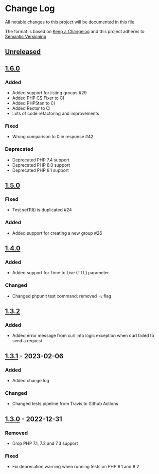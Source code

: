 # Change Log

All notable changes to this project will be documented in this file.

The format is based on [Keep a Changelog](http://keepachangelog.com/en/1.0.0/) and this project adheres to [Semantic Versioning](http://semver.org/spec/v2.0.0.html).

## [Unreleased]

## [1.6.0]

### Added

- Added support for listing groups #29
- Added PHP CS Fixer to CI
- Added PHPStan to CI
- Added Rector to CI
- Lots of code refactoring and improvements

### Fixed

- Wrong comparison to 0 in response #42

### Deprecated

- Deprecated PHP 7.4 support
- Deprecated PHP 8.0 support
- Deprecated PHP 8.1 support

## [1.5.0]

### Fixed

- Test setTtl() is duplicated #24

### Added

- Added support for creating a new group #26

## [1.4.0]

### Added

- Added support for Time to Live (TTL) parameter

### Changed

- Changed phpunit test command; removed `-v` flag 

## [1.3.2]

### Added

- Added error message from curl into logic exception when curl failed to send a request

## [1.3.1] - 2023-02-06

### Added

- Added change log

### Changed

- Changed tests pipeline from Travis to Github Actions

## [1.3.0] - 2022-12-31

### Removed

- Drop PHP 7.1, 7.2 and 7.3 support

### Fixed

- Fix deprecation warning when running tests on PHP 8.1 and 8.2

[Unreleased]: https://github.com/slunak/pushover-php/compare/v1.6.0...HEAD
[1.6.0]: https://github.com/slunak/pushover-php/compare/v1.5.0...v1.6.0
[1.5.0]: https://github.com/slunak/pushover-php/compare/v1.4.0...v1.5.0
[1.4.0]: https://github.com/slunak/pushover-php/compare/v1.3.2...v1.4.0
[1.3.2]: https://github.com/slunak/pushover-php/compare/v1.3.1...v1.3.2
[1.3.1]: https://github.com/slunak/pushover-php/compare/v1.3.0...v1.3.1
[1.3.0]: https://github.com/slunak/pushover-php/compare/v1.2.0...v1.3.0
